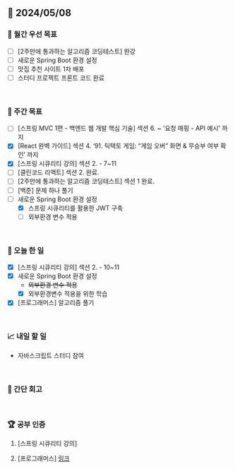 ## 📅 2024/05/08

### 🚀 월간 우선 목표

- [ ] [2주만에 통과하는 알고리즘 코딩테스트] 완강
- [ ] 새로운 Spring Boot 환경 설정
- [ ] 맛집 추천 사이트 1차 배포
- [ ] 스터디 프로젝트 프론트 코드 완료

<br />

### 👏 주간 목표

- [ ] [스프링 MVC 1편 - 백엔드 웹 개발 핵심 기술] 섹션 6. ~ ’요청 매핑 - API 예시’ 까지
- [x] [React 완벽 가이드] 섹션 4. ‘91. 틱택토 게임: “게임 오버” 화면 & 무승부 여부 확인’ 까지
- [x] [스프링 시큐리티 강의] 섹션 2. - 7~11
- [ ] [클린코드 리액트] 섹션 2. 완료.
- [ ] [2주만에 통과하는 알고리즘 코딩테스트] 섹션 1 완료.
- [ ] [백준] 문제 하나 풀기
- [ ] 새로운 Spring Boot 환경 설정
  - [x] 스프링 시큐리티를 활용한 JWT 구축
  - [ ] 외부환경 변수 적용

<br />

### 💯 오늘 한 일

- [x] [스프링 시큐리티 강의] 섹션 2. - 10~11
- [x] 새로운 Spring Boot 환경 설정
  - ~~외부환경 변수 적용~~
  - [x] 외부환경변수 적용을 위한 학습
- [x] [프로그래머스] 알고리즘 풀기

<br />

### 📈 내일 할 일

- 자바스크립트 스터디 참여

<br />

### 🤔 간단 회고

<br />

### 🏆 공부 인증

1. [스프링 시큐리티 강의]

2. [프로그래머스]
   [링크](https://github.com/suld2495/fridaycoffee/tree/main/%ED%94%84%EB%A1%9C%EA%B7%B8%EB%9E%98%EB%A8%B8%EC%8A%A4/1/147355.%E2%80%85%ED%81%AC%EA%B8%B0%EA%B0%80%E2%80%85%EC%9E%91%EC%9D%80%E2%80%85%EB%B6%80%EB%B6%84%EB%AC%B8%EC%9E%90%EC%97%B4)
